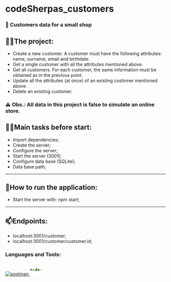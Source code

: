 # codeSherpas_customers 
### 🛒 Customers data for a small shop


## 👨‍💻The project:

- Create a new customer. A customer must have the following attributes: name, surname, email and birthdate.
- Get a single customer with all the attributes mentioned above.
- Get all customers. For each customer, the same information must be obtained as in the previous point.
- Update all the attributes (at once) of an existing customer mentioned above.
- Delete an existing customer.

### ⚠️ Obs.: All data in this project is false to simulate an online store.

## 👨‍💻Main tasks before start:

- Import dependencies;
- Create the server;
- Configure the server;
- Start the server (3001);
- Configure data base (SQLite);
- Data base path;

---

## 🚀How to run the application:

- Start the server with: npm start;

---

##  📫Endpoints:

- localhost:3001/customer;
- localhost:3001/customer/customer.id;  


<h3 align="left">Languages and Tools:</h3>

<a href="https://postman.com" target="_blank" rel="noreferrer"> <img src="https://www.vectorlogo.zone/logos/getpostman/getpostman-icon.svg" alt="postman" width="30" height="30"/> </a>
<a href="https://nodejs.org/en/" target="_blank" rel="noreferrer"> <img src="https://raw.githubusercontent.com/devicons/devicon/master/icons/nodejs/nodejs-original-wordmark.svg" alt="nodejs" width="40" height="40"/> </a>
